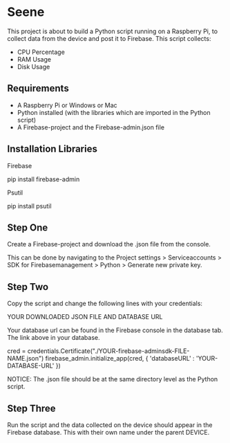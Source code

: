 # Seene

This project is about to build a Python script running on a Raspberry Pi, to collect data from the device and post it to Firebase.
This script collects:
* CPU Percentage
* RAM Usage
* Disk Usage

## Requirements
- A Raspberry Pi or Windows or Mac
- Python installed (with the libraries which are imported in the Python script)
- A Firebase-project and the Firebase-admin.json file

## Installation Libraries

Firebase

pip install firebase-admin


Psutil

pip install psutil

## Step One
Create a Firebase-project and download the .json file from the console.

This can be done by navigating to the Project settings > Serviceaccounts > SDK for Firebasemanagement > Python > Generate new private key.

## Step Two
Copy the script and change the following lines with your credentials:

YOUR DOWNLOADED JSON FILE AND DATABASE URL

Your database url can be found in the Firebase console in the database tab. The link above in your database.

cred = credentials.Certificate("./YOUR-firebase-adminsdk-FILE-NAME.json")
firebase_admin.initialize_app(cred, {
    'databaseURL' : 'YOUR-DATABASE-URL'
})

NOTICE: The .json file should be at the same directory level as the Python script.


## Step Three
Run the script and the data collected on the device should appear in the Firebase database.
This with their own name under the parent DEVICE.